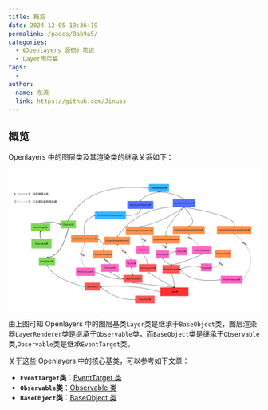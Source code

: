 ```yaml
---
title: 概览
date: 2024-12-05 19:36:19
permalink: /pages/8ab9a5/
categories:
  - 《Openlayers 源码》笔记
  - Layer图层篇
tags:
  -
author:
  name: 东流
  link: https://github.com/Jinuss
---
```


## 概览

Openlayers 中的图层类及其渲染类的继承关系如下：

<img src="../../Demo/image/Openlayers图层类继承关系.png"/>

由上图可知 Openlayers 中的图层基类`Layer`类是继承于`BaseObject`类，图层渲染器`LayerRenderer`类是继承于`Observable`类，而`BaseObject`类是继承于`Observable`类,`Observable`类是继承`EventTarget`类。

关于这些 Openlayers 中的核心基类，可以参考如下文章：

- **`EventTarget`类**：[EventTarget 类](https://jinuss.github.io/blog/pages/fa9141)
- **`Observable`类**：[Observable 类](https://jinuss.github.io/blog/pages/fc29c6/)
- **`BaseObject`类**：[BaseObject 类](https://jinuss.github.io/blog/pages/f0659f/)

### 